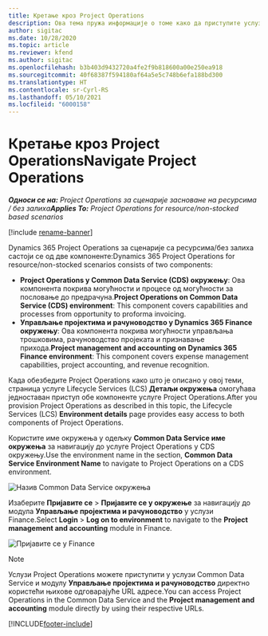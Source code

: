 ```yaml
---
title: Кретање кроз Project Operations
description: Ова тема пружа информације о томе како да приступите услузи Project Operations из услуге Lifecycle Services.
author: sigitac
ms.date: 10/28/2020
ms.topic: article
ms.reviewer: kfend
ms.author: sigitac
ms.openlocfilehash: b3b403d9432720a4fe2f9b818600a00e250ea918
ms.sourcegitcommit: 40f68387f594180af64a5e5c748b6efa188bd300
ms.translationtype: HT
ms.contentlocale: sr-Cyrl-RS
ms.lasthandoff: 05/10/2021
ms.locfileid: "6000158"
---
```

# <a name="navigate-project-operations"></a><span data-ttu-id="dd343-103">Кретање кроз Project Operations</span><span class="sxs-lookup"><span data-stu-id="dd343-103">Navigate Project Operations</span></span>

<span data-ttu-id="dd343-104">_**Односи се на:** Project Operations за сценарије засноване на ресурсима / без залиха_</span><span class="sxs-lookup"><span data-stu-id="dd343-104">_**Applies To:** Project Operations for resource/non-stocked based scenarios_</span></span>

[!include [rename-banner](~/includes/cc-data-platform-banner.md)]

<span data-ttu-id="dd343-105">Dynamics 365 Project Operations за сценарије са ресурсима/без залиха састоји се од две компоненте:</span><span class="sxs-lookup"><span data-stu-id="dd343-105">Dynamics 365 Project Operations for resource/non-stocked scenarios consists of two components:</span></span> 

 - <span data-ttu-id="dd343-106">**Project Operations у Common Data Service (CDS) окружењу**: Ова компонента покрива могућности и процесе од могућности за пословање до предрачуна.</span><span class="sxs-lookup"><span data-stu-id="dd343-106">**Project Operations on Common Data Service (CDS) environment**: This component covers capabilities and processes from opportunity to proforma invoicing.</span></span> 
 - <span data-ttu-id="dd343-107">**Управљање пројектима и рачуноводство у Dynamics 365 Finance окружењу**: Ова компонента покрива могућности управљања трошковима, рачуноводство пројеката и признавање прихода.</span><span class="sxs-lookup"><span data-stu-id="dd343-107">**Project management and accounting on Dynamics 365 Finance environment**: This component covers expense management capabilities, project accounting, and revenue recognition.</span></span> 

<span data-ttu-id="dd343-108">Када обезбедите Project Operations како што је описано у овој теми, страница услуге Lifecycle Services (LCS) **Детаљи окружења** омогућава једноставан приступ обе компоненте услуге Project Operations.</span><span class="sxs-lookup"><span data-stu-id="dd343-108">After you provision Project Operations as described in this topic, the Lifecycle Services (LCS) **Environment details** page provides easy access to both components of Project Operations.</span></span>  

<span data-ttu-id="dd343-109">Користите име окружења у одељку **Common Data Service име окружења** за навигацију до услуге Project Operations у CDS окружењу.</span><span class="sxs-lookup"><span data-stu-id="dd343-109">Use the environment name in the section, **Common Data Service Environment Name** to navigate to Project Operations on a CDS environment.</span></span> 

  ![Назив Common Data Service окружења](./media/environment-name.PNG)

<span data-ttu-id="dd343-111">Изаберите **Пријавите се** > **Пријавите се у окружење** за навигацију до модула **Управљање пројектима и рачуноводство** у услузи Finance.</span><span class="sxs-lookup"><span data-stu-id="dd343-111">Select **Login** > **Log on to environment** to navigate to the **Project management and accounting** module in Finance.</span></span>  

   ![Пријавите се у Finance](./media/environment-login.PNG)

> [!NOTE]
> <span data-ttu-id="dd343-113">Услузи Project Operations можете приступити у услузи Common Data Service и модулу **Управљање пројектима и рачуноводство** директно користећи њихове одговарајуће URL адресе.</span><span class="sxs-lookup"><span data-stu-id="dd343-113">You can access Project Operations in the Common Data Service and the **Project management and accounting** module directly by using their respective URLs.</span></span> 


[!INCLUDE[footer-include](../includes/footer-banner.md)]